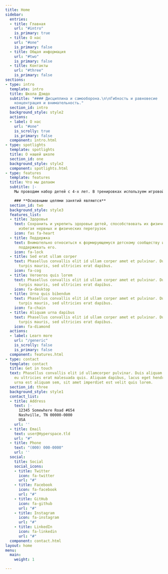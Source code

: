 ```yaml
---
title: Home
sidebar:
  entries:
  - title: Главная
    url: "#intro"
    is_primary: true
  - title: О нас
    url: "#one"
    is_primary: false
  - title: Общая информация
    url: "#two"
    is_primary: false
  - title: Контакты
    url: "#three"
    is_primary: false
sections:
- type: intro
  template: intro
  title: Школа Дзюдо
  subtitle: "#### Дисциплина и самооборона.\n\nГибкость и равновесие   \nСамосознание,
    концентрация и внимательность."
  section_id: intro
  background_style: style2
  actions:
  - label: О нас
    url: "#one"
    is_scrolly: true
    is_primary: false
  component: intro.html
- type: spotlights
  template: spotlights
  title: О нашей школе
  section_id: one
  background_style: style2
  component: spotlights.html
- type: features
  template: features
  title: Что мы делаем
  subtitle: |-
    Мы проводим набор детей с 4-х лет. В тренировках используем игровой метод. Напольное покрытие– татами (мягкое покрытие) на котором можно безболезненно кувыркаться, ползать и падать. Для каждого возраста у нас разработана специальная программа тренировок. Таким образом, мы обеспечиваем индивидуальный подход.

    ### **Основными целями занятий являются**
  section_id: two
  background_style: style3
  features_list:
  - title: Здоровье
    text: Сохранить и укрепить здоровье детей, способствовать их физическому развитию,
      избегая нервных и физических перегрузок
    icon: fas fa-heart
  - title: Поддержка
    text: Внимательно относиться к формирующемуся детскому сообществу и терпеливо
      поддерживать его.
    icon: fa-lock
  - title: Sed erat ullam corper
    text: Phasellus convallis elit id ullam corper amet et pulvinar. Duis aliquam
      turpis mauris, sed ultricies erat dapibus.
    icon: fa-cog
  - title: Veroeros quis lorem
    text: Phasellus convallis elit id ullam corper amet et pulvinar. Duis aliquam
      turpis mauris, sed ultricies erat dapibus.
    icon: fa-desktop
  - title: Urna quis bibendum
    text: Phasellus convallis elit id ullam corper amet et pulvinar. Duis aliquam
      turpis mauris, sed ultricies erat dapibus.
    icon: fa-chain
  - title: Aliquam urna dapibus
    text: Phasellus convallis elit id ullam corper amet et pulvinar. Duis aliquam
      turpis mauris, sed ultricies erat dapibus.
    icon: fa-diamond
  actions:
  - label: Learn more
    url: "/generic"
    is_scrolly: false
    is_primary: false
  component: features.html
- type: contact
  template: contact
  title: Get in touch
  text: Phasellus convallis elit id ullamcorper pulvinar. Duis aliquam turpis mauris,
    eu ultricies erat malesuada quis. Aliquam dapibus, lacus eget hendrerit bibendum,
    urna est aliquam sem, sit amet imperdiet est velit quis lorem.
  section_id: three
  background_style: style1
  contact_list:
  - title: Address
    text: |-
      12345 Somewhere Road #654
      Nashville, TN 00000-0000
      USA
    url: ''
  - title: Email
    text: user@Hyperspace.tld
    url: "#"
  - title: Phone
    text: "(000) 000-0000"
    url: ''
  social:
    title: Social
    social_icons:
    - title: Twitter
      icon: fa-twitter
      url: "#"
    - title: Facebook
      icon: fa-facebook
      url: "#"
    - title: GitHub
      icon: fa-github
      url: "#"
    - title: Instagram
      icon: fa-instagram
      url: "#"
    - title: LinkedIn
      icon: fa-linkedin
      url: "#"
  component: contact.html
layout: home
menu:
  main:
    weight: 1

---
```

